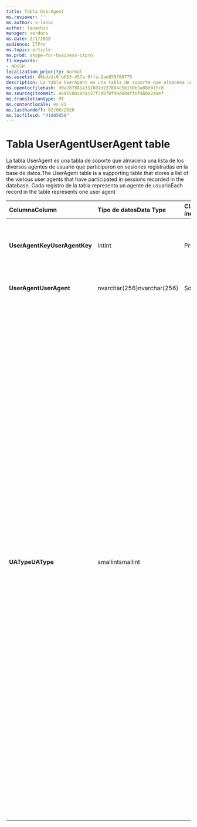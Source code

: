 ```yaml
---
title: Tabla UserAgent
ms.reviewer: ''
ms.author: v-lanac
author: lanachin
manager: serdars
ms.date: 2/1/2018
audience: ITPro
ms.topic: article
ms.prod: skype-for-business-itpro
f1.keywords:
- NOCSH
localization_priority: Normal
ms.assetid: d6bda1c0-b053-457a-9ffa-2ae859788775
description: La tabla UserAgent es una tabla de soporte que almacena una lista de los diversos agentes de usuario que participaron en sesiones registradas en la base de datos. Cada registro de la tabla representa un agente de usuario
ms.openlocfilehash: d0a287881a352801d237894c5b150b5a08d91fc8
ms.sourcegitcommit: e64c50818cac37f3d6f0f96d0d4ff0f4bba24aef
ms.translationtype: MT
ms.contentlocale: es-ES
ms.lasthandoff: 02/06/2020
ms.locfileid: "41805058"
---
```

# <a name="useragent-table"></a><span data-ttu-id="d8067-104">Tabla UserAgent</span><span class="sxs-lookup"><span data-stu-id="d8067-104">UserAgent table</span></span>
 
<span data-ttu-id="d8067-105">La tabla UserAgent es una tabla de soporte que almacena una lista de los diversos agentes de usuario que participaron en sesiones registradas en la base de datos.</span><span class="sxs-lookup"><span data-stu-id="d8067-105">The UserAgent table is a supporting table that stores a list of the various user agents that have participated in sessions recorded in the database.</span></span> <span data-ttu-id="d8067-106">Cada registro de la tabla representa un agente de usuario</span><span class="sxs-lookup"><span data-stu-id="d8067-106">Each record in the table represents one user agent</span></span>
  
|<span data-ttu-id="d8067-107">**Columna**</span><span class="sxs-lookup"><span data-stu-id="d8067-107">**Column**</span></span>|<span data-ttu-id="d8067-108">**Tipo de datos**</span><span class="sxs-lookup"><span data-stu-id="d8067-108">**Data Type**</span></span>|<span data-ttu-id="d8067-109">**Clave o índice**</span><span class="sxs-lookup"><span data-stu-id="d8067-109">**Key/Index**</span></span>|<span data-ttu-id="d8067-110">**Detalles**</span><span class="sxs-lookup"><span data-stu-id="d8067-110">**Details**</span></span>|
|:-----|:-----|:-----|:-----|
|<span data-ttu-id="d8067-111">**UserAgentKey**</span><span class="sxs-lookup"><span data-stu-id="d8067-111">**UserAgentKey**</span></span> <br/> |<span data-ttu-id="d8067-112">int</span><span class="sxs-lookup"><span data-stu-id="d8067-112">int</span></span>  <br/> |<span data-ttu-id="d8067-113">Primary</span><span class="sxs-lookup"><span data-stu-id="d8067-113">Primary</span></span>  <br/> |<span data-ttu-id="d8067-114">Número único que identifica a este agente de usuario.</span><span class="sxs-lookup"><span data-stu-id="d8067-114">Unique number identifying this user agent.</span></span>  <br/> |
|<span data-ttu-id="d8067-115">**UserAgent**</span><span class="sxs-lookup"><span data-stu-id="d8067-115">**UserAgent**</span></span> <br/> |<span data-ttu-id="d8067-116">nvarchar(256)</span><span class="sxs-lookup"><span data-stu-id="d8067-116">nvarchar(256)</span></span>  <br/> |<span data-ttu-id="d8067-117">Solo</span><span class="sxs-lookup"><span data-stu-id="d8067-117">Unique</span></span>  <br/> |<span data-ttu-id="d8067-118">Cadena de agente de usuario.</span><span class="sxs-lookup"><span data-stu-id="d8067-118">User Agent string.</span></span>  <br/> |
|<span data-ttu-id="d8067-119">**UAType**</span><span class="sxs-lookup"><span data-stu-id="d8067-119">**UAType**</span></span> <br/> |<span data-ttu-id="d8067-120">smallint</span><span class="sxs-lookup"><span data-stu-id="d8067-120">smallint</span></span>  <br/> | <br/> |<span data-ttu-id="d8067-121">1 es el servidor de mediación.</span><span class="sxs-lookup"><span data-stu-id="d8067-121">1 is Mediation Server.</span></span>  <br/> <span data-ttu-id="d8067-122">2 es un servidor de conferencia A/V.</span><span class="sxs-lookup"><span data-stu-id="d8067-122">2 is A/V Conferencing Server.</span></span>  <br/> <span data-ttu-id="d8067-123">4 es Skype empresarial.</span><span class="sxs-lookup"><span data-stu-id="d8067-123">4 is Skype for Business.</span></span>  <br/> <span data-ttu-id="d8067-124">8 es teléfono IP.</span><span class="sxs-lookup"><span data-stu-id="d8067-124">8 is IP Phone.</span></span>  <br/> <span data-ttu-id="d8067-125">16 es la consola de Live Meeting.</span><span class="sxs-lookup"><span data-stu-id="d8067-125">16 is Live Meeting Console.</span></span>  <br/> <span data-ttu-id="d8067-126">32 es la herramienta de validación de implementación (DVT).</span><span class="sxs-lookup"><span data-stu-id="d8067-126">32 is Deployment Validation Tool (DVT).</span></span>  <br/> <span data-ttu-id="d8067-127">64 es Skype empresarial Server en equipos Macintosh.</span><span class="sxs-lookup"><span data-stu-id="d8067-127">64 is Skype for Business Server on Macintosh computers.</span></span>  <br/> <span data-ttu-id="d8067-128">128 es operador de servidor de Skype empresarial.</span><span class="sxs-lookup"><span data-stu-id="d8067-128">128 is Skype for Business Server Attendant.</span></span>  <br/> <span data-ttu-id="d8067-129">256 es el servicio de anuncios de conferencia.</span><span class="sxs-lookup"><span data-stu-id="d8067-129">256 is Conferencing Announcement service.</span></span>  <br/> <span data-ttu-id="d8067-130">512 es operador automático de conferencia.</span><span class="sxs-lookup"><span data-stu-id="d8067-130">512 is Conferencing Auto Attendant.</span></span>  <br/> <span data-ttu-id="d8067-131">1024 es una aplicación de grupo de respuesta.</span><span class="sxs-lookup"><span data-stu-id="d8067-131">1024 is Response Group application.</span></span>  <br/> <span data-ttu-id="d8067-132">2048 está fuera del control de voz.</span><span class="sxs-lookup"><span data-stu-id="d8067-132">2048 is Outside Voice Control.</span></span>  <br/> |
   


